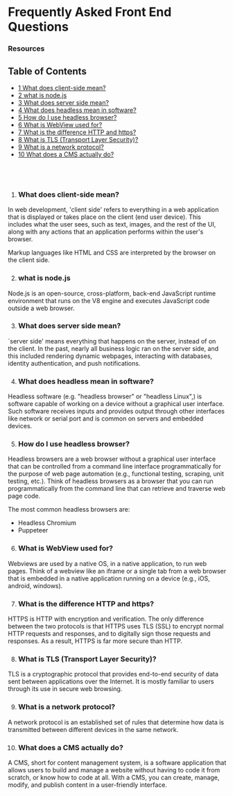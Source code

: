# Frequently Asked Front End Questions 
 ### Resources 
 

 ## Table of Contents

- [1 What does client-side mean?](#what-does-client-side-mean)
- [2 what is node.js](#what-is-nodejs)
- [3 What does server side mean?](#what-does-server-side-mean)
- [4 What does headless mean in software?](#what-does-headless-mean-in-software)
- [5 How do I use headless browser?](#how-do-i-use-headless-browser)
- [6 What is WebView used for?](#what-is-webview-used-for)
- [7 What is the difference HTTP and https?](#what-is-the-difference-http-and-https)
- [8 What is TLS (Transport Layer Security)?](#what-is-tls-transport-layer-security)
- [9 What is a network protocol?](#what-is-a-network-protocol)
- [10 What does a CMS actually do?](#what-does-a-cms-actually-do)
<br/><br/><br/><br/>

1. ### What does client-side mean?

In web development, 'client side' refers to everything in a web application that is displayed or takes place on the client (end user device). This includes what the user sees, such as text, images, and the rest of the UI, along with any actions that an application performs within the user's browser.

Markup languages like HTML and CSS are interpreted by the browser on the client side.

2. ### what is node.js

Node.js is an open-source, cross-platform, back-end JavaScript runtime environment that runs on the V8 engine and executes JavaScript code outside a web browser.

3. ### What does server side mean?

`server side' means everything that happens on the server, instead of on the client. In the past, nearly all business logic ran on the server side, and this included rendering dynamic webpages, interacting with databases, identity authentication, and push notifications.

4. ### What does headless mean in software?

Headless software (e.g. "headless browser" or "headless Linux",) is software capable of working on a device without a graphical user interface. Such software receives inputs and provides output through other interfaces like network or serial port and is common on servers and embedded devices.

5. ### How do I use headless browser?

Headless browsers are a web browser without a graphical user interface that can be controlled from a command line interface programmatically for the purpose of web page automation (e.g., functional testing, scraping, unit testing, etc.). Think of headless browsers as a browser that you can run programmatically from the command line that can retrieve and traverse web page code.

The most common headless browsers are:

- Headless Chromium
- Puppeteer

6. ### What is WebView used for?

Webviews are used by a native OS, in a native application, to run web pages. Think of a webview like an iframe or a single tab from a web browser that is embedded in a native application running on a device (e.g., iOS, android, windows).

7. ### What is the difference HTTP and https?

HTTPS is HTTP with encryption and verification. The only difference between the two protocols is that HTTPS uses TLS (SSL) to encrypt normal HTTP requests and responses, and to digitally sign those requests and responses. As a result, HTTPS is far more secure than HTTP.

8. ### What is TLS (Transport Layer Security)?

TLS is a cryptographic protocol that provides end-to-end security of data sent between applications over the Internet. It is mostly familiar to users through its use in secure web browsing.

9. ### What is a network protocol?

A network protocol is an established set of rules that determine how data is transmitted between different devices in the same network.

10. ### What does a CMS actually do?

A CMS, short for content management system, is a software application that allows users to build and manage a website without having to code it from scratch, or know how to code at all. With a CMS, you can create, manage, modify, and publish content in a user-friendly interface.

